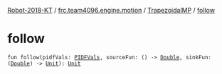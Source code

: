 [Robot-2018-KT](../../index.md) / [frc.team4096.engine.motion](../index.md) / [TrapezoidalMP](index.md) / [follow](./follow.md)

# follow

`fun follow(pidfVals: `[`PIDFVals`](../../frc.team4096.engine.motion.util/-p-i-d-f-vals/index.md)`, sourceFun: () -> `[`Double`](https://kotlinlang.org/api/latest/jvm/stdlib/kotlin/-double/index.html)`, sinkFun: (`[`Double`](https://kotlinlang.org/api/latest/jvm/stdlib/kotlin/-double/index.html)`) -> `[`Unit`](https://kotlinlang.org/api/latest/jvm/stdlib/kotlin/-unit/index.html)`): `[`Unit`](https://kotlinlang.org/api/latest/jvm/stdlib/kotlin/-unit/index.html)